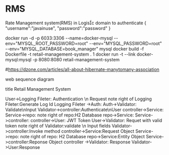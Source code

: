 # RMS
Rate Management system(RMS) in Logisc domain
to authenticate
{
    "username":"javainuse",
    "password":"password"
}


docker run -d -p 6033:3306 --name=docker-mysql --env="MYSQL_ROOT_PASSWORD=root" --env="MYSQL_PASSWORD=root" --env="MYSQL_DATABASE=book_manager" mysql
docker build -f Dockerfile -t retail-management-system .
1
docker run -t --link docker-mysql:mysql -p 8080:8080 retail-management-system

#https://dzone.com/articles/all-about-hibernate-manytomany-association


web sequence diagram

title Retail Management System

User->Logging Fileter: Authentication \n Request
note right of Logging Fileter:Generate Log Id
Logging Fileter ->Auth:
Auth->Validator: Validate\nInput
Validator->controller:Authenticate\nUser
controller->Service:
Service->repo:
note right of repo:H2 Database
repo->Service:
Service->controller:
controller->User: JWT Token
User->Validator: Requet with valid token
note right of Validator:validate \n Input fields
Validator->controller:Invoke method
controller->Service:Request Object
Service->repo:
note right of repo: H2 Database
repo->Service:Entity Object
Service->controller:Reponse Object
controller ->Validator: Response
Validator->User:Response
